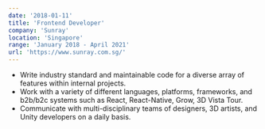 ```yaml
---
date: '2018-01-11'
title: 'Frontend Developer'
company: 'Sunray'
location: 'Singapore'
range: 'January 2018 - April 2021'
url: 'https://www.sunray.com.sg/'
---
```


- Write industry standard and maintainable code for a diverse array of features within internal projects.
- Work with a variety of different languages, platforms, frameworks, and b2b/b2c systems such as React, React-Native, Grow, 3D Vista Tour.
- Communicate with multi-disciplinary teams of designers, 3D artists, and Unity developers on a daily basis.
